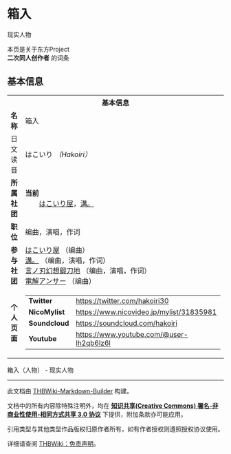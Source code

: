 # 箱入

<!-- source html: G:\repos\THBWiki-Markdown-Builder\THBWikiMarkdown\Temp\main\d\d1\ns0%3A%E7%AE%B1%E5%85%A5.html -->

现实人物

本页是关于东方Project  
 **二次同人创作者** 的词条

## 基本信息

<table><tbody><tr><th colspan="3">基本信息</th></tr><tr><td class="label"><b>名称</b></td><td> 箱入 </td></tr><tr><td class="label">日文读音</td><td> はこいり <i>（Hakoiri）</i> </td></tr><tr><td class="label"><b>所属社团</b></td><td><b>当前</b><div style="margin-left:2em;"><a href="/index.php?title=%E3%81%AF%E3%81%93%E3%81%84%E3%82%8A%E5%B1%8B&amp;action=edit&amp;redlink=1" class="new" title="はこいり屋（页面不存在）">はこいり屋</a>，<a href="./溝。.md" title="溝。">溝。</a></div></td></tr><tr><td class="label"><b>职位</b></td><td>编曲，演唱，作词</td></tr><tr><td class="label"><b>参与社团</b></td><td><a href="/index.php?title=%E3%81%AF%E3%81%93%E3%81%84%E3%82%8A%E5%B1%8B&amp;action=edit&amp;redlink=1" class="new" title="はこいり屋（页面不存在）">はこいり屋</a> （编曲）<br><a href="./溝。.md" title="溝。">溝。</a> （编曲，演唱，作词）<br><a href="./言ノ刃幻想鍛刀地.md" title="言ノ刃幻想鍛刀地">言ノ刃幻想鍛刀地</a> （编曲，演唱，作词）<br><a href="./電解アンサー.md" title="電解アンサー">電解アンサー</a> （编曲）</td></tr><tr><td class="label"><b>个人页面</b></td><td><table border="0" cellspacing="0" cellpadding="0"><tbody><tr><td><b>Twitter</b></td><td><a rel="nofollow" class="external free" href="https://twitter.com/hakoiri30">https://twitter.com/hakoiri30</a></td></tr><tr><td><b>NicoMylist</b></td><td><a rel="nofollow" class="external free" href="https://www.nicovideo.jp/mylist/31835981">https://www.nicovideo.jp/mylist/31835981</a></td></tr><tr><td><b>Soundcloud</b></td><td><a rel="nofollow" class="external free" href="https://soundcloud.com/hakoiri">https://soundcloud.com/hakoiri</a></td></tr><tr><td><b>Youtube</b></td><td><a rel="nofollow" class="external free" href="https://www.youtube.com/@user-lh2qb6lz6l">https://www.youtube.com/@user-lh2qb6lz6l</a></td></tr></tbody></table></td></tr></tbody></table>

箱入（人物） - 现实人物




---

此文档由 [THBWiki-Markdown-Builder](https://github.com/Delsin-Yu/THBWiki-Markdown-Builder) 构建。

文档中的所有内容除特殊注明外，均在 [**知识共享(Creative Commons) 署名-非商业性使用-相同方式共享 3.0 协议**](https://creativecommons.org/licenses/by-sa/3.0/deed.zh-hans) 下提供，附加条款亦可能应用。

引用类型与其他类型作品版权归原作者所有，如有作者授权则遵照授权协议使用。

详细请查阅 [THBWiki：免责声明](https://thbwiki.cc/THBWiki:%E5%85%8D%E8%B4%A3%E5%A3%B0%E6%98%8E)。

